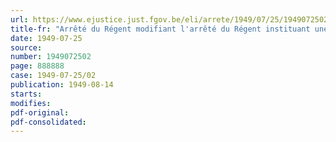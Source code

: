 ```yaml
---
url: https://www.ejustice.just.fgov.be/eli/arrete/1949/07/25/1949072502/justel
title-fr: "Arrêté du Régent modifiant l'arrêté du Régent instituant une commission d'étude, en vue de la révision des dispositions du Code civil, relatives aux droits et devoirs respectifs des époux et des régimes matrimoniaux"
date: 1949-07-25
source:
number: 1949072502
page: 888888
case: 1949-07-25/02
publication: 1949-08-14
starts:
modifies:
pdf-original:
pdf-consolidated:
---
```



